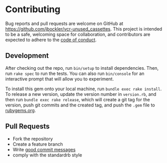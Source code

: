 # Contributing

Bug reports and pull requests are welcome on GitHub at https://github.com/jbockler/vcr-unused_cassettes. This project is intended to be a safe, welcoming space for collaboration, and contributors are expected to adhere to the [code of conduct](https://github.com/jbockler/vcr-unused_cassettes/blob/master/CODE_OF_CONDUCT.md).


## Development

After checking out the repo, run `bin/setup` to install dependencies. Then, run `rake spec` to run the tests. You can also run `bin/console` for an interactive prompt that will allow you to experiment.

To install this gem onto your local machine, run `bundle exec rake install`. To release a new version, update the version number in `version.rb`, and then run `bundle exec rake release`, which will create a git tag for the version, push git commits and the created tag, and push the `.gem` file to [rubygems.org](https://rubygems.org).


## Pull Requests
* Fork the repository
* Create a feature branch
* Write [good commit messages](https://cbea.ms/git-commit/)
* comply with the standardrb style
